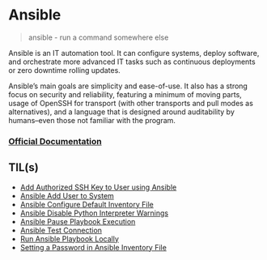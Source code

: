 # Ansible

> ansible - run a command somewhere else

Ansible is an IT automation tool. It can configure systems, deploy software, and orchestrate more advanced IT tasks such as continuous deployments or zero downtime rolling updates.

Ansible’s main goals are simplicity and ease-of-use. It also has a strong focus on security and reliability, featuring a minimum of moving parts, usage of OpenSSH for transport (with other transports and pull modes as alternatives), and a language that is designed around auditability by humans–even those not familiar with the program.

### [Official Documentation](https://docs.ansible.com/ansible/latest/index.html)

## TIL(s)

- [Add Authorized SSH Key to User using Ansible](add-ssh-key-to-user-using-ansible.md)
- [Ansible Add User to System](add-user-to-system.md)
- [Ansible Configure Default Inventory File](ansible-configure-default-inventory-file.md)
- [Ansible Disable Python Interpreter Warnings](ansible-disable-python-interpreter-warnings.md)
- [Ansible Pause Playbook Execution](ansible-pause-playbook-execution.md)
- [Ansible Test Connection](ansible-test-connection.md)
- [Run Ansible Playbook Locally](run-ansible-playbook-locally.md)
- [Setting a Password in Ansible Inventory File](setting-a-password-in-ansible-inventory-file.md)
